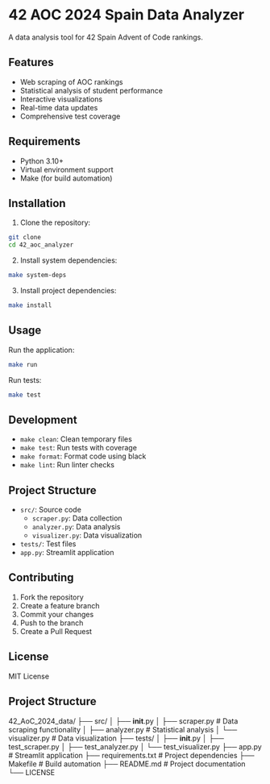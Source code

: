# 42 AOC 2024 Spain Data Analyzer

A data analysis tool for 42 Spain Advent of Code rankings.

## Features

- Web scraping of AOC rankings
- Statistical analysis of student performance
- Interactive visualizations
- Real-time data updates
- Comprehensive test coverage

## Requirements

- Python 3.10+
- Virtual environment support
- Make (for build automation)

## Installation

1. Clone the repository:
```bash
git clone 
cd 42_aoc_analyzer
```

2. Install system dependencies:
```bash
make system-deps
```

3. Install project dependencies:
```bash
make install
```

## Usage

Run the application:
```bash
make run
```

Run tests:
```bash
make test
```

## Development

- `make clean`: Clean temporary files
- `make test`: Run tests with coverage
- `make format`: Format code using black
- `make lint`: Run linter checks

## Project Structure

- `src/`: Source code
  - `scraper.py`: Data collection
  - `analyzer.py`: Data analysis
  - `visualizer.py`: Data visualization
- `tests/`: Test files
- `app.py`: Streamlit application

## Contributing

1. Fork the repository
2. Create a feature branch
3. Commit your changes
4. Push to the branch
5. Create a Pull Request

## License

MIT License

## Project Structure

42_AoC_2024_data/
├── src/
│   ├── __init__.py
│   ├── scraper.py         # Data scraping functionality
│   ├── analyzer.py        # Statistical analysis
│   └── visualizer.py      # Data visualization
├── tests/
│   ├── __init__.py
│   ├── test_scraper.py
│   ├── test_analyzer.py
│   └── test_visualizer.py
├── app.py                 # Streamlit application
├── requirements.txt       # Project dependencies
├── Makefile              # Build automation
├── README.md             # Project documentation
└── LICENSE
